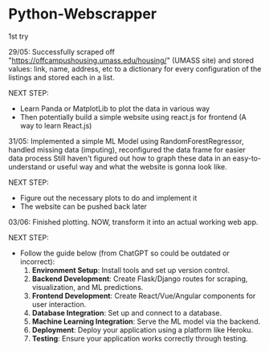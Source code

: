 # Python-Webscrapper
1st try

29/05:
Successfully scraped off "https://offcampushousing.umass.edu/housing/" (UMASS site) and stored values: link, name, address, etc to a dictionary for every configuration of the listings and stored each in a list.


NEXT STEP:
 - Learn Panda or MatplotLib to plot the data in various way
 - Then potentially build a simple website using react.js for frontend (A way to learn React.js)


31/05:
Implemented a simple ML Model using RandomForestRegressor, handled missing data (imputing), reconfigured the data frame for easier data process
Still haven't figured out how to graph these data in an easy-to-understand or useful way and what the website is gonna look like.


NEXT STEP:
 - Figure out the necessary plots to do and implement it
 - The website can be pushed back later

03/06:
Finished plotting. NOW, transform it into an actual working web app.

NEXT STEP:
 - Follow the guide below (from ChatGPT so could be outdated or incorrect):
   1. **Environment Setup**: Install tools and set up version control.
   2. **Backend Development**: Create Flask/Django routes for scraping, visualization, and ML predictions.
   3. **Frontend Development**: Create React/Vue/Angular components for user interaction.
   4. **Database Integration**: Set up and connect to a database.
   5. **Machine Learning Integration**: Serve the ML model via the backend.
   6. **Deployment**: Deploy your application using a platform like Heroku.
   7. **Testing**: Ensure your application works correctly through testing.
